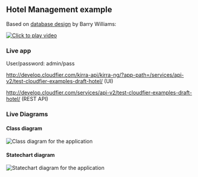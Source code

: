 Hotel Management example
------------------------

Based on [database design](http://www.databaseanswers.org/data_models/hotels_platform2020/index.htm) by Barry Williams:

[![Click to play video](http://img.youtube.com/vi/6XK2SW4JjTk/0.jpg)](http://www.youtube.com/watch?v=6XK2SW4JjTk "Demo video")

### Live app

User/password: admin/pass

http://develop.cloudfier.com/kirra-api/kirra-ng/?app-path=/services/api-v2/test-cloudfier-examples-draft-hotel/ (UI)

http://develop.cloudfier.com/services/api-v2/test-cloudfier-examples-draft-hotel/ (REST API)

### Live Diagrams

#### Class diagram

![Class diagram for the application](https://develop.cloudfier.com/services/diagram/test-cloudfier-examples-draft-hotel/package/?showClassifierCompartments=Always&showStaticFeatures=true&showClasses=true&showAssociationEndName=true&showAttributes=true&showOperations=true&showComments=true&showParameters=true&showAssociationEndMultiplicity=true&showMinimumVisibility=Public&showFeatureVisibility=false&showParameterNames=false&showDerivedElements=false)

#### Statechart diagram

![Statechart diagram for the application](https://develop.cloudfier.com/services/diagram/test-cloudfier-examples-draft-hotel/package/?showStateMachines=true)
